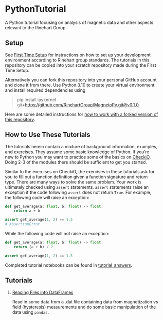 # PythonTutorial
A Python tutorial focusing on analysis of magnetic data and other aspects relevant to the Rinehart Group.

## Setup

See [First Time Setup](docs/first_time_setup.md) for instructions on how to set up your development environment according to Rinehart group standards. The tutorials in this repository can be copied into your scratch repository made during the First Time Setup.

Alternatively you can fork this repository into your personal GitHub account and clone it from there. Use Python 3.10 to create your virtual environment and install required dependencies using

> pip install ipykernel git+https://github.com/RinehartGroup/MagnetoPy.git@v0.1.0

Here are some detailed instructions for [how to work with a forked version of this repository](docs/how_to_fork_this_repository.md).

## How to Use These Tutorials

The tutorials herein contain a mixture of background information, examples, and exercises. They assume some basic knowledge of Python. If you're new to Python you may want to practice some of the basics on [CheckiO](https://py.checkio.org/). Doing 2-3 of the modules there should be sufficient to get you started.

Similar to the exercises on CheckiO, the exercises in these tutorials ask for you to fill out a function definition given a function signature and return type. There are many ways to solve the same problem. Your work is ultimately checked using `assert` statements. `assert` statements raise an exception if the code following `assert` does not return `True`. For example, the following code will raise an exception:

```python
def get_average(a: float, b: float) -> float:
    return a + b

assert get_average(1, 2) == 1.5
# AssertionError
```

While the following code will not raise an exception:

```python
def get_average(a: float, b: float) -> float:
    return (a + b) / 2

assert get_average(1, 2) == 1.5
```

Completed tutorial notebooks can be found in [tutorial_answers](tutorial_answers).

## Tutorials

1. [Reading Files into DataFrames](tutorial/01_reading_files.ipynb)

   Read in some data from a .dat file containing data from magnetization vs field (hysteresis) measurements and do some basic manipulation of the data using `pandas`.